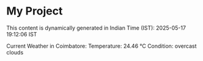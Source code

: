 # My Project

This content is dynamically generated in Indian Time (IST): 2025-05-17 19:12:06 IST


Current Weather in Coimbatore:
Temperature: 24.46 °C
Condition: overcast clouds
